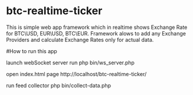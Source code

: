 # btc-realtime-ticker

This is simple web app framework which in realtime shows Exchange Rate for BTC\USD, EUR\USD, BTC\EUR.
Framework alows to add any Exchange Providers and calculate Exchange Rates only for actual data.

#How to run this app

launch webSocket server
run php bin/ws_server.php

open index.html page
http://localhost/btc-realtime-ticker/

run feed collector
php bin/collect-data.php
